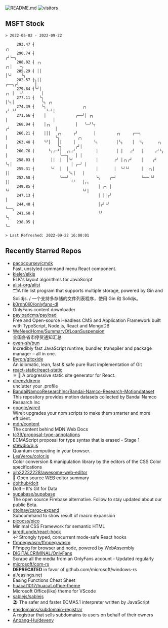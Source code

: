 ![README.md](https://github.com/Gerhut/Gerhut/workflows/README.md/badge.svg)
![visitors](https://visitors.vercel.app/Gerhut/Gerhut?token=8cf69d1f6813d272ef062726b6070c9be4ff72038cfe5a7ded7384a8da65d866)

## MSFT Stock

```
> 2022-05-02 - 2022-09-22

     293.47 ┤                                                                       ╭╮                           
     290.74 ┤                                                                      ╭╯╰─╮                         
     288.02 ┤ ╭╮                                                                 ╭╮│   ╰╮                        
     285.29 ┤ ││                                                                 │╰╯    ╰╮                       
     282.57 ┼╮││                                                            ╭──╮╭╯       │                       
     279.84 ┤╰╯│                                                         ╭╮ │  ╰╯        │                       
     277.11 ┤  ╰╮                                                        │╰╮│            ╰╮ ╭╮                   
     274.39 ┤   ╰╮                ╭╮                                    ╭╯ ╰╯             ╰─╯│                   
     271.66 ┤    │             ╭──╯│ ╭╮                                 │                    │                   
     268.94 ┤    │╭╮           │   ╰─╯╰╮                               ╭╯                    │                   
     266.21 ┤    │││   ╭╮     ╭╯       │         ╭╮     ╭──╮           │                     ╰╮        ╭╮        
     263.48 ┤    ╰╯│   ││     │        ╰╮        │╰╮    │  ╰╮      ╭╮  │                      ╰╮      ╭╯│        
     260.76 ┤      ╰╮╭─╯│  ╭╮╭╯         │        │ │   ╭╯   │     ╭╯╰╮ │                       ╰──╮   │ │        
     258.03 ┤       ││  │  │╰╯          │       ╭╯ │╭╮╭╯    │    ╭╯  ╰╮│                          │ ╭─╯ │        
     255.31 ┤       ╰╯  │  │            │       │  ╰╯╰╯     │  ╭╮│    ││                          ╰╮│   │        
     252.58 ┤           ╰──╯            ╰╮    ╭─╯           ╰──╯╰╯    ││                           ╰╯   │╭╮      
     249.85 ┤                            │ ╭╮ │                       ╰╯                                ╰╯│      
     247.13 ┤                            │ ││╭╯                                                           │      
     244.40 ┤                            │╭╯╰╯                                                            ╰──╮   
     241.68 ┤                            ╰╯                                                                  ╰╮  
     238.95 ┤                                                                                                 ╰─ 

> Last Refreshed: 2022-09-22 16:00:01
```

## Recently Starred Repos

- [pacocoursey/cmdk](https://github.com/pacocoursey/cmdk)  
  Fast, unstyled command menu React component.
- [kieler/elkjs](https://github.com/kieler/elkjs)  
  ELK's layout algorithms for JavaScript
- [alist-org/alist](https://github.com/alist-org/alist)  
  🗂️A file list program that supports multiple storage, powered by Gin and Solidjs. / 一个支持多存储的文件列表程序，使用 Gin 和 Solidjs。
- [k0rnh0li0/onlyfans-dl](https://github.com/k0rnh0li0/onlyfans-dl)  
  OnlyFans content downloader
- [payloadcms/payload](https://github.com/payloadcms/payload)  
  Free and Open-source Headless CMS and Application Framework built with TypeScript, Node.js, React and MongoDB
- [WeNeedHome/SummaryOfLoanSuspension](https://github.com/WeNeedHome/SummaryOfLoanSuspension)  
  全国各省市停贷通知汇总
- [oven-sh/bun](https://github.com/oven-sh/bun)  
  Incredibly fast JavaScript runtime, bundler, transpiler and package manager – all in one.
- [Byron/gitoxide](https://github.com/Byron/gitoxide)  
  An idiomatic, lean, fast & safe pure Rust implementation of Git
- [react-static/react-static](https://github.com/react-static/react-static)  
  ⚛️ 🚀 A progressive static site generator for React.
- [direnv/direnv](https://github.com/direnv/direnv)  
  unclutter your .profile
- [BandaiNamcoResearchInc/Bandai-Namco-Research-Motiondataset](https://github.com/BandaiNamcoResearchInc/Bandai-Namco-Research-Motiondataset)  
  This repository provides motion datasets collected by Bandai Namco Research Inc
- [google/wireit](https://github.com/google/wireit)  
  Wireit upgrades your npm scripts to make them smarter and more efficient.
- [mdn/content](https://github.com/mdn/content)  
  The content behind MDN Web Docs
- [tc39/proposal-type-annotations](https://github.com/tc39/proposal-type-annotations)  
  ECMAScript proposal for type syntax that is erased - Stage 1
- [stewdio/q.js](https://github.com/stewdio/q.js)  
  Quantum computing in your browser.
- [LeaVerou/color.js](https://github.com/LeaVerou/color.js)  
  Color conversion & manipulation library by the editors of the CSS Color specifications
- [xjh22222228/awesome-web-editor](https://github.com/xjh22222228/awesome-web-editor)  
  🔨  Open source WEB editor summary
- [dolthub/dolt](https://github.com/dolthub/dolt)  
  Dolt – It's Git for Data
- [supabase/supabase](https://github.com/supabase/supabase)  
  The open source Firebase alternative. Follow to stay updated about our public Beta.
- [dtolnay/cargo-expand](https://github.com/dtolnay/cargo-expand)  
  Subcommand to show result of macro expansion
- [picocss/pico](https://github.com/picocss/pico)  
  Minimal CSS Framework for semantic HTML
- [jaredLunde/react-hook](https://github.com/jaredLunde/react-hook)  
  ↩ Strongly typed, concurrent mode-safe React hooks
- [ffmpegwasm/ffmpeg.wasm](https://github.com/ffmpegwasm/ffmpeg.wasm)  
  FFmpeg for browser and node, powered by WebAssembly
- [DIGITALCRIMINAL/OnlyFans](https://github.com/DIGITALCRIMINAL/OnlyFans)  
  Scrape all the media from an OnlyFans account - Updated regularly
- [microsoft/com-rs](https://github.com/microsoft/com-rs)  
  **DEPRECATED** in favor of github.com/microsoft/windows-rs
- [ai/easings.net](https://github.com/ai/easings.net)  
  Easing Functions Cheat Sheet
- [huacat1017/huacat.office-theme](https://github.com/huacat1017/huacat.office-theme)  
  Microsoft Office(like) theme for VScode
- [sablejs/sablejs](https://github.com/sablejs/sablejs)  
  🏖️ The safer and faster ECMA5.1 interpreter written by JavaScript
- [ensdomains/subdomain-registrar](https://github.com/ensdomains/subdomain-registrar)  
  A registrar that sells subdomains to users on behalf of their owners
- [Anbang-Hu/devenv](https://github.com/Anbang-Hu/devenv)  
